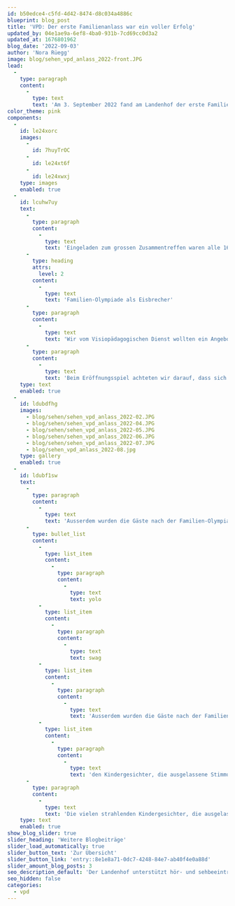 ```yaml
---
id: b50edce4-c5fd-4d42-8474-d8c034a4886c
blueprint: blog_post
title: 'VPD: Der erste Familienanlass war ein voller Erfolg'
updated_by: 04e1ae9a-6ef8-4ba0-931b-7cd69cc0d3a2
updated_at: 1676801962
blog_date: '2022-09-03'
author: 'Nora Rüegg'
image: blog/sehen_vpd_anlass_2022-front.JPG
lead:
  -
    type: paragraph
    content:
      -
        type: text
        text: 'Am 3. September 2022 fand am Landenhof der erste Familienanlass des Visiopädagogischen Dienstes statt. Ein stimmiger, geselliger Anlass mit einem abwechslungsreichen Programm.'
color_theme: pink
components:
  -
    id: le24xorc
    images:
      -
        id: 7huyTrOC
      -
        id: le24xt6f
      -
        id: le24xwxj
    type: images
    enabled: true
  -
    id: lcuhw7uy
    text:
      -
        type: paragraph
        content:
          -
            type: text
            text: 'Eingeladen zum grossen Zusammentreffen waren alle 164 Kinder und deren Familien, welche eine Förderung durch den Visiopädagogischen Dienst erhalten. Sei es im Vorschulalter durch die Visiopädagoginnen des Fachbereichs heilpädagogische Früherziehung (HFE) oder durch die Visiopädagog*innen des Fachbereichs Beratung und Begleitung (B+B) in der Schule. Der Anlass stiess auf grosses Interesse: über 100 (!) Gäste gross und klein folgten unserer Einladung.'
      -
        type: heading
        attrs:
          level: 2
        content:
          -
            type: text
            text: 'Familien-Olympiade als Eisbrecher'
      -
        type: paragraph
        content:
          -
            type: text
            text: 'Wir vom Visiopädagogischen Dienst wollten ein Angebot schaffen, bei dem die Familien gestärkt werden und sich vernetzen können, ihnen die Möglichkeit eröffnen, sich mit anderen in ähnlichen Lebenssituationen auszutauschen.'
      -
        type: paragraph
        content:
          -
            type: text
            text: 'Beim Eröffnungsspiel achteten wir darauf, dass sich Familien aus demselben Bezirk als Gruppe formierten und so durch die räumliche Nähe potenzielle Kontakte geknüpft werden konnten. Anschliessend besuchten die Gruppen im Sinne einer Familien-Olympiade verschiedene Posten, bei denen sie ihr Wissen und Können unter Beweis stellen konnten. Die Posten waren sehr vielseitig gestaltet: man konnte Jonglieren lernen, möglichst hohe Türme bauen, in der Turnhalle den «Lavafluss»-Parcours überqueren, sich mit bunten Steckperlen einen individuellen Fotorahmen basteln, sein Wissen beim Lösen von Rätseln und dem Suchen von Orten beweisen, spielerische Aufgaben mit dem Schwungtuch erfahren und neue Sinnes-Erfahrungen zum Thema Riechen und Tasten machen. Wenn die Gruppen 4 von 7 Posten erfolgreich besucht hatten, gab es ein kleines Geschenk zum Mitnehmen.'
    type: text
    enabled: true
  -
    id: ldubdfhg
    images:
      - blog/sehen/sehen_vpd_anlass_2022-02.JPG
      - blog/sehen/sehen_vpd_anlass_2022-04.JPG
      - blog/sehen/sehen_vpd_anlass_2022-05.JPG
      - blog/sehen/sehen_vpd_anlass_2022-06.JPG
      - blog/sehen/sehen_vpd_anlass_2022-07.JPG
      - blog/sehen_vpd_anlass_2022-08.jpg
    type: gallery
    enabled: true
  -
    id: ldubf1sw
    text:
      -
        type: paragraph
        content:
          -
            type: text
            text: 'Ausserdem wurden die Gäste nach der Familien-Olympiade mit einen schmackhaften Apéro belohnt, welcher Raum für das Verweilen und den Austausch untereinander bot, währenddem die Kinder miteinander spielten.'
      -
        type: bullet_list
        content:
          -
            type: list_item
            content:
              -
                type: paragraph
                content:
                  -
                    type: text
                    text: yolo
          -
            type: list_item
            content:
              -
                type: paragraph
                content:
                  -
                    type: text
                    text: swag
          -
            type: list_item
            content:
              -
                type: paragraph
                content:
                  -
                    type: text
                    text: 'Ausserdem wurden die Gäste nach der Familien-Olymp'
          -
            type: list_item
            content:
              -
                type: paragraph
                content:
                  -
                    type: text
                    text: 'den Kindergesichter, die ausgelassene Stimmung und die angeregten Gespräche unter den Eltern freuten uns wirklich se'
      -
        type: paragraph
        content:
          -
            type: text
            text: 'Die vielen strahlenden Kindergesichter, die ausgelassene Stimmung und die angeregten Gespräche unter den Eltern freuten uns wirklich sehr. Und so freuen wir uns schon jetzt auf den VPD-Familienanlass 2023!'
    type: text
    enabled: true
show_blog_slider: true
slider_heading: 'Weitere Blogbeiträge'
slider_load_automatically: true
slider_button_text: 'Zur Übersicht'
slider_button_link: 'entry::8e1e8a71-0dc7-4248-84e7-ab40f4e0a88d'
slider_amount_blog_posts: 3
seo_description_default: 'Der Landenhof unterstützt hör- und sehbeeinträchtigte Kinder & Jugendliche in ihrem selbstbestimmten Leben durch Förderung ihrer Fähigkeiten & Entwicklung'
seo_hidden: false
categories:
  - vpd
---
```

